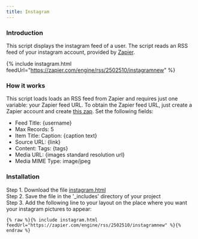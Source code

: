 ```yaml
---
title: Instagram
---
```


### Introduction

This script displays the instagram feed of a user. The script reads an RSS feed of your instagram account, provided by [Zapier](https://zapier.com).

{% include instagram.html feedUrl="https://zapier.com/engine/rss/2502510/instagramnew" %}

### How it works

This script loads loads an RSS feed from Zapier and requires just one variable: your Zapier feed URL. To obtain the Zapier feed URL, just create a Zapier account and create [this zap](https://zapier.com/apps/instagram/integrations/rss). Set the following fields: 

- Feed Title: {username}
- Max Records: 5
- Item Title: Caption: {caption text}
- Source URL: {link}
- Content: Tags: {tags}
- Media URL: {images standard resolution url}
- Media MIME Type: image/jpeg

### Installation

Step 1. Download the file [instagram.html](https://raw.githubusercontent.com/jhvanderschee/jekyllcodex/gh-pages/_includes/instagram.html)
<br />Step 2. Save the file in the '_includes' directory of your project
<br />Step 3. Add the following line to your layout on the place where you want your instagram pictures to appear:

```
{% raw %}{% include instagram.html feedUrl="https://zapier.com/engine/rss/2502510/instagramnew" %}{% endraw %}
```
